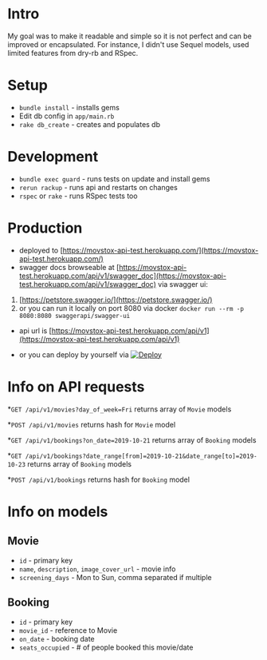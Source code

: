 # Intro

My goal was to make it readable and simple so it is not perfect and can be improved or encapsulated. For instance, I didn't use Sequel models, used limited features from dry-rb and RSpec.

# Setup

- `bundle install` - installs gems
- Edit db config in `app/main.rb`
- `rake db_create` - creates and populates db

# Development

- `bundle exec guard` - runs tests on update and install gems
- `rerun rackup` - runs api and restarts on changes
- `rspec` or `rake` - runs RSpec tests too

# Production

- deployed to [https://movstox-api-test.herokuapp.com/](https://movstox-api-test.herokuapp.com/)
- swagger docs browseable at [https://movstox-api-test.herokuapp.com/api/v1/swagger_doc](https://movstox-api-test.herokuapp.com/api/v1/swagger_doc) via swagger ui:

1. [https://petstore.swagger.io/](https://petstore.swagger.io/)
2. or you can run it locally on port 8080 via docker `docker run --rm -p 8080:8080 swaggerapi/swagger-ui`

- api url is [https://movstox-api-test.herokuapp.com/api/v1](https://movstox-api-test.herokuapp.com/api/v1)

- or you can deploy by yourself via
  [![Deploy](https://www.herokucdn.com/deploy/button.svg)](https://heroku.com/deploy)

# Info on API requests

\*`GET /api/v1/movies?day_of_week=Fri`
returns array of `Movie` models

\*`POST /api/v1/movies`
returns hash for `Movie` model

\*`GET /api/v1/bookings?on_date=2019-10-21`
returns array of `Booking` models

\*`GET /api/v1/bookings?date_range[from]=2019-10-21&date_range[to]=2019-10-23`
returns array of `Booking` models

\*`POST /api/v1/bookings`
returns hash for `Booking` model

# Info on models

## Movie

- `id` - primary key
- `name`, `description`, `image_cover_url` - movie info
- `screening_days` - Mon to Sun, comma separated if multiple

## Booking

- `id` - primary key
- `movie_id` - reference to Movie
- `on_date` - booking date
- `seats_occupied` - # of people booked this movie/date
